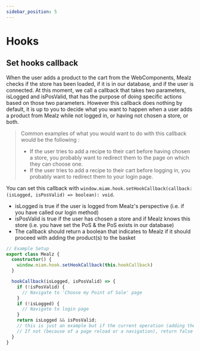 ```yaml
---
sidebar_position: 5
---
```


# Hooks

## Set hooks callback

When the user adds a product to the cart from the WebComponents, Mealz checks if the store has been loaded, if it is in our database, and if the user is connected. At this moment, we call a callback that takes two parameters, isLogged and isPosValid, that has the purpose of doing specific actions based on those two parameters.
However this callback does nothing by default, it is up to you to decide what you want to happen when a user adds a product from Mealz while not logged in, or having not chosen a store, or both.

> Common examples of what you would want to do with this callback would be the following :
>
> - If the user tries to add a recipe to their cart before having chosen a store, you probably want to redirect them to the page on which they can choose one.
> - If the user tries to add a recipe to their cart before logging in, you probably want to redirect them to your login page.

You can set this callback with `window.miam.hook.setHookCallback(callback: (isLogged, isPosValid) => boolean): void`.

- isLogged is true if the user is logged from Mealz's perspective (i.e. if you have called our login method)
- isPosValid is true if the user has chosen a store and if Mealz knows this store (i.e. you have set the PoS & the PoS exists in our database)
- The callback should return a boolean that indicates to Mealz if it should proceed with adding the product(s) to the basket

```ts
// Example Setup
export class Mealz {
  constructor() {
    window.miam.hook.setHookCallback(this.hookCallback)
  }

  hookCallback(isLogged, isPosValid) => {
    if (!isPosValid) {
      // Navigate to 'Choose my Point of Sale' page
    }
    if (!isLogged) {
      // Navigate to login page
    }
    return isLogged && isPosValid;
    // this is just an example but if the current operation (adding the product to cart for instance) can continue, return true
    // If not (because of a page reload or a navigation), return false
  }
}
```
